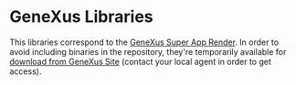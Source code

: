 # GeneXus Libraries

This libraries correspond to the [GeneXus Super App Render](../../SuperAppRender.md). In order to avoid including binaries in the repository, they're temporarily available for [download from GeneXus Site](https://www.genexus.com/en/developers/downloadcenter?data=5989) (contact your local agent in order to get access).

